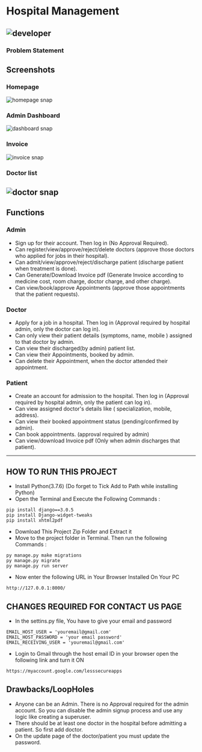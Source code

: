 # Hospital Management
![developer](https://img.shields.io/badge/Developed%20By%20%3A-Sai%20Emani-red)
---
### Problem Statement
## Screenshots
### Homepage
![homepage snap](https://github.com/sumitkumar1503/hospitalmanagement/blob/master/static/screenshots/homepage.png?raw=true)
### Admin Dashboard
![dashboard snap](https://github.com/sumitkumar1503/hospitalmanagement/blob/master/static/screenshots/admin_dashboard.png?raw=true)
### Invoice
![invoice snap](https://github.com/sumitkumar1503/hospitalmanagement/blob/master/static/screenshots/invoice.png?raw=true)
### Doctor list
![doctor snap](https://github.com/sumitkumar1503/hospitalmanagement/blob/master/static/screenshots/admin_doctor.png?raw=true)
---
## Functions
### Admin
- Sign up for their account. Then log in (No Approval Required).
- Can register/view/approve/reject/delete doctors (approve those doctors who applied for jobs in their hospital).
- Can admit/view/approve/reject/discharge patient (discharge patient when treatment is done).
- Can Generate/Download Invoice pdf (Generate Invoice according to medicine cost, room charge, doctor charge, and other charge).
- Can view/book/approve Appointments (approve those appointments that the patient requests).

### Doctor
- Apply for a job in a hospital. Then log in (Approval required by hospital admin, only the doctor can log in).
- Can only view their patient details (symptoms, name, mobile ) assigned to that doctor by admin.
- Can view their discharged(by admin) patient list.
- Can view their Appointments, booked by admin.
- Can delete their Appointment, when the doctor attended their appointment.

### Patient
- Create an account for admission to the hospital. Then log in (Approval required by hospital admin, only the patient can log in).
- Can view assigned doctor's details like ( specialization, mobile, address).
- Can view their booked appointment status (pending/confirmed by admin).
- Can book appointments. (approval required by admin)
- Can view/download Invoice pdf (Only when admin discharges that patient).

---

## HOW TO RUN THIS PROJECT
- Install Python(3.7.6) (Do forget to Tick Add to Path while installing Python)
- Open the Terminal and Execute the Following Commands :
```
pip install django==3.0.5
pip install Django-widget-tweaks
pip install xhtml2pdf
```
- Download This Project Zip Folder and Extract it
- Move to the project folder in Terminal. Then run the following Commands :
```
py manage.py make migrations
py manage.py migrate
py manage.py run server
```
- Now enter the following URL in Your Browser Installed On Your PC
```
http://127.0.0.1:8000/
```

## CHANGES REQUIRED FOR CONTACT US PAGE
- In the settins.py file, You have to give your email and password
```
EMAIL_HOST_USER = 'youremail@gmail.com'
EMAIL_HOST_PASSWORD = 'your email password'
EMAIL_RECEIVING_USER = 'youremail@gmail.com'
```
- Login to Gmail through the host email ID in your browser open the following link and turn it ON
```
https://myaccount.google.com/lesssecureapps
```
## Drawbacks/LoopHoles
- Anyone can be an Admin. There is no Approval required for the admin account. So you can disable the admin signup process and use any logic like creating a superuser.
- There should be at least one doctor in the hospital before admitting a patient. So first add doctor.
- On the update page of the doctor/patient you must update the password.

